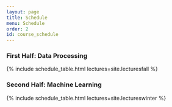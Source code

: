 ```yaml
---
layout: page
title: Schedule
menu: Schedule
order: 2
id: course_schedule
---
```


<!-- <h3>Fall: Data Processing</h3> -->
<h3>First Half: Data Processing</h3>
{% include schedule_table.html lectures=site.lecturesfall %}

<!-- <h3>Winter: Machine Learning</h3> -->
<h3>Second Half: Machine Learning</h3>
{% include schedule_table.html lectures=site.lectureswinter %}